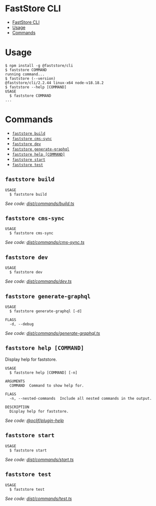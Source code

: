 # FastStore CLI

<!-- toc -->
* [FastStore CLI](#faststore-cli)
* [Usage](#usage)
* [Commands](#commands)
<!-- tocstop -->

# Usage

<!-- usage -->
```sh-session
$ npm install -g @faststore/cli
$ faststore COMMAND
running command...
$ faststore (--version)
@faststore/cli/2.2.44 linux-x64 node-v18.18.2
$ faststore --help [COMMAND]
USAGE
  $ faststore COMMAND
...
```
<!-- usagestop -->

# Commands

<!-- commands -->
* [`faststore build`](#faststore-build)
* [`faststore cms-sync`](#faststore-cms-sync)
* [`faststore dev`](#faststore-dev)
* [`faststore generate-graphql`](#faststore-generate-graphql)
* [`faststore help [COMMAND]`](#faststore-help-command)
* [`faststore start`](#faststore-start)
* [`faststore test`](#faststore-test)

## `faststore build`

```
USAGE
  $ faststore build
```

_See code: [dist/commands/build.ts](https://github.com/vtex/faststore/blob/v2.2.44/dist/commands/build.ts)_

## `faststore cms-sync`

```
USAGE
  $ faststore cms-sync
```

_See code: [dist/commands/cms-sync.ts](https://github.com/vtex/faststore/blob/v2.2.44/dist/commands/cms-sync.ts)_

## `faststore dev`

```
USAGE
  $ faststore dev
```

_See code: [dist/commands/dev.ts](https://github.com/vtex/faststore/blob/v2.2.44/dist/commands/dev.ts)_

## `faststore generate-graphql`

```
USAGE
  $ faststore generate-graphql [-d]

FLAGS
  -d, --debug
```

_See code: [dist/commands/generate-graphql.ts](https://github.com/vtex/faststore/blob/v2.2.44/dist/commands/generate-graphql.ts)_

## `faststore help [COMMAND]`

Display help for faststore.

```
USAGE
  $ faststore help [COMMAND] [-n]

ARGUMENTS
  COMMAND  Command to show help for.

FLAGS
  -n, --nested-commands  Include all nested commands in the output.

DESCRIPTION
  Display help for faststore.
```

_See code: [@oclif/plugin-help](https://github.com/oclif/plugin-help/blob/v5.1.22/src/commands/help.ts)_

## `faststore start`

```
USAGE
  $ faststore start
```

_See code: [dist/commands/start.ts](https://github.com/vtex/faststore/blob/v2.2.44/dist/commands/start.ts)_

## `faststore test`

```
USAGE
  $ faststore test
```

_See code: [dist/commands/test.ts](https://github.com/vtex/faststore/blob/v2.2.44/dist/commands/test.ts)_
<!-- commandsstop -->
